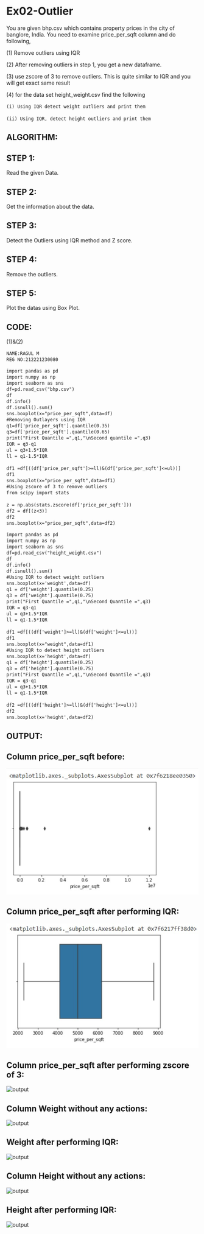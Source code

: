 # Ex02-Outlier

You are given bhp.csv which contains property prices in the city of banglore, India. You need to examine price_per_sqft column and do following,

(1) Remove outliers using IQR 

(2) After removing outliers in step 1, you get a new dataframe.

(3) use zscore of 3 to remove outliers. This is quite similar to IQR and you will get exact same result

(4) for the data set height_weight.csv find the following

    (i) Using IQR detect weight outliers and print them

    (ii) Using IQR, detect height outliers and print them
## ALGORITHM:
## STEP 1:
Read the given Data.
## STEP 2:
Get the information about the data.
## STEP 3:
Detect the Outliers using IQR method and Z score.
## STEP 4:
Remove the outliers.
## STEP 5:
Plot the datas using Box Plot.

## CODE:
(1)&(2)
~~~
NAME:RAGUL M
REG NO:212221230080
~~~
~~~
import pandas as pd
import numpy as np
import seaborn as sns
df=pd.read_csv("bhp.csv")
df
df.info()
df.isnull().sum()
sns.boxplot(x="price_per_sqft",data=df)
#Removing Outlayers using IQR
q1=df['price_per_sqft'].quantile(0.35)
q3=df['price_per_sqft'].quantile(0.65)
print("First Quantile =",q1,"\nSecond quantile =",q3)
IQR = q3-q1
ul = q3+1.5*IQR
ll = q1-1.5*IQR

df1 =df[((df['price_per_sqft']>=ll)&(df['price_per_sqft']<=ul))]
df1
sns.boxplot(x="price_per_sqft",data=df1)
#Using zscore of 3 to remove outliers
from scipy import stats

z = np.abs(stats.zscore(df['price_per_sqft']))
df2 = df[(z<3)]
df2
sns.boxplot(x="price_per_sqft",data=df2)
~~~
~~~
import pandas as pd
import numpy as np
import seaborn as sns
df=pd.read_csv("height_weight.csv")
df
df.info()
df.isnull().sum()
#Using IQR to detect weight outliers
sns.boxplot(x='weight',data=df)
q1 = df['weight'].quantile(0.25)
q3 = df['weight'].quantile(0.75)
print("First Quantile =",q1,"\nSecond Quantile =",q3)
IQR = q3-q1
ul = q3+1.5*IQR
ll = q1-1.5*IQR

df1 =df[((df['weight']>=ll)&(df['weight']<=ul))]
df1
sns.boxplot(x="weight",data=df1)
#Using IQR to detect height outliers
sns.boxplot(x='height',data=df)
q1 = df['height'].quantile(0.25)
q3 = df['height'].quantile(0.75)
print("First Quantile =",q1,"\nSecond Quantile =",q3)
IQR = q3-q1
ul = q3+1.5*IQR
ll = q1-1.5*IQR

df2 =df[((df['height']>=ll)&(df['height']<=ul))]
df2
sns.boxplot(x='height',data=df2)
~~~

## OUTPUT:
## Column price_per_sqft before:
![output](https://github.com/ragulmani936/Ex02-Outlier/blob/main/image%201.png)
## Column price_per_sqft after performing IQR:
![output](https://github.com/ragulmani936/Ex02-Outlier/blob/main/image%202.png)
## Column price_per_sqft after performing zscore of 3:
![output]()
## Column Weight without any actions:
![output]()
## Weight after performing IQR:
![output]()
## Column Height without any actions:
![output]()
## Height after performing IQR:
![output]()
